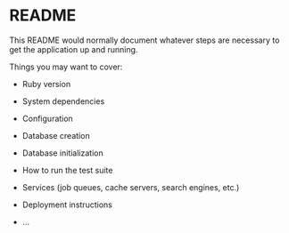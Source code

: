 # README


This README would normally document whatever steps are necessary to get the
application up and running.

Things you may want to cover:

* Ruby version

* System dependencies

* Configuration



* Database creation

* Database initialization


* How to run the test suite

* Services (job queues, cache servers, search engines, etc.)

* Deployment instructions

* ...
